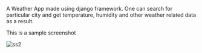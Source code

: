 A Weather App made using django framework. 
One can search for particular city and get temperature, humidity and other weather related data as a result.


This is a sample screenshot

![ss2](https://user-images.githubusercontent.com/56473466/153476953-0f32162e-3dfb-4dbc-af00-10b2e2915667.JPG)
